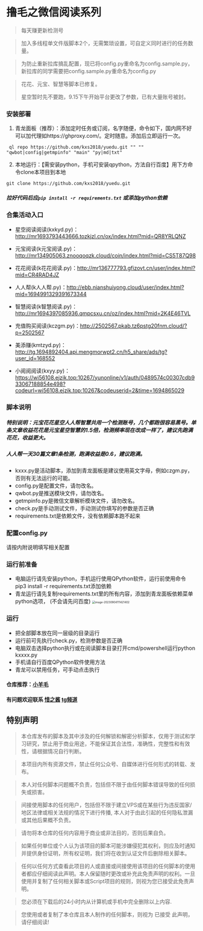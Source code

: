 # 撸毛之微信阅读系列

> 每天赚更新检测号

> 加入多线程单文件版脚本2个，无需繁琐设置，可自定义同时进行的任务数量。

> 为防止重新拉库搞乱配置，现已将config.py重命名为config.sample.py，新拉库的同学需要把config.sample.py重命名为config.py

> 花花、元宝、智慧等脚本已修复。
> 
> 星空暂时先不要跑，9.15下午开始平台更改了参数，已有大量账号被封。

### 安装部署
1. 青龙面板（推荐）：添加定时任务或订阅，名字随便，命令如下，国内网不好可以加代理如https://ghproxy.com/。定时随意。添加后立即运行一次。
```
 ql repo https://github.com/kxs2018/yuedu.git "" "" "qwbot|config|getmpinfo" "main" "py|md|txt"
```

2. 本地运行：【需安装python，手机可安装qpython，方法自行百度】用下方命令clone本项目到本地
```
git clone https://github.com/kxs2018/yuedu.git
```
   
##### 拉好代码后应`pip install -r requirements.txt` 或添加python依赖

### 合集活动入口

- 星空阅读阅读(kxkyd.py)：http://mr1693793443666.tozkjzl.cn/ox/index.html?mid=QR8YRLQNZ


- 元宝阅读(k元宝阅读.py)：http://mr134905063.znooqoqzk.cloud/coin/index.html?mid=CS5T87Q98


- 花花阅读(k花花阅读.py)：http://mr136777793.gfizovt.cn/user/index.html?mid=CR4RAD4JZ
  
- 人人帮(k人人帮.py)：http://ebb.nianshuiyong.cloud/user/index.html?mid=1694991329391673344
  
- 智慧阅读(k智慧阅读.py)：http://mr1694397085936.qmpcsxu.cn/oz/index.html?mid=2K4E46TVL


- 充值购买阅读(kczgm.py)：http://2502567.pkab.tz6pstg20fnm.cloud/?p=2502567


- 美添赚(kmtzyd.py)：http://tg.1694892404.api.mengmorwpt2.cn/h5_share/ads/tg?user_id=168552


- 小阅阅阅读(kxyy.py)：https://wi56108.ejzik.top:10267/yunonline/v1/auth/0489574c00307cdb933067188854e498?codeurl=wi56108.ejzik.top:10267&codeuserid=2&time=1694865029

### 脚本说明
##### 特别说明：元宝花花星空人人帮智慧共用一个检测账号，几个都跑很容易黑号。单条文章收益花花是元宝星空智慧的1.5倍，检测频率现在改成一样了，建议先跑满花花，收益更大。
##### 人人帮一天30篇文章1条检测，跑满收益是0.6，建议跑满。
- kxxx.py是活动脚本，添加到青龙面板是建议使用英文字母，例如czgm.py，否则有无法运行的可能。
- config.py是配置文件，请勿改名。
- qwbot.py是推送模块文件，请勿改名。
- getmpinfo.py是微信文章解析模块文件，请勿改名。
- check.py是手动测试文件，手动测试你填写的参数是否正确
- requirements.txt是依赖文件，没有依赖脚本跑不起来

### 配置config.py

   请按内附说明填写相关配置

### 运行前准备

- 电脑运行请先安装python，手机运行使用QPython软件，运行前使用命令pip3 install -r requirements.txt添加依赖
- 青龙运行请先复制requirements.txt里的所有内容，添加到青龙面板依赖菜单python选项，
  (不会请先问百度)
  <img src="https://i.ibb.co/YkvPSfw/11-14-22-1a2c3190414bbb47831b867cdc7974e8-508d11540.png" alt="image-20230904111421402" style="zoom:50%;" />

### 运行

- 把全部脚本放在同一层级的目录运行
- 运行前可先执行check.py，检测参数是否正确
- 电脑双击选择python执行或在阅读脚本目录打开cmd/powershell运行python kxxxx.py
- 手机请自行百度QPython软件使用方法
- 青龙可以禁用任务，可手动点击执行

#### 仓库推荐：[小羊毛](https://github.com/kxs2018/xiaoym)

#### 有问题欢迎联系 [惜之酱](https://t.me/xizhijiang)    [tg频道](https://t.me/+uyR92pduL3RiNzc1)

## 特别声明
> 本仓库发布的脚本及其中涉及的任何解锁和解密分析脚本，仅用于测试和学习研究，禁止用于商业用途，不能保证其合法性，准确性，完整性和有效性，请根据情况自行判断。

> 本项目内所有资源文件，禁止任何公众号、自媒体进行任何形式的转载、发布。

> 本人对任何脚本问题概不负责，包括但不限于由任何脚本错误导致的任何损失或损害。

> 间接使用脚本的任何用户，包括但不限于建立VPS或在某些行为违反国家/地区法律或相关法规的情况下进行传播, 本人对于由此引起的任何隐私泄漏或其他后果概不负责。

> 请勿将本仓库的任何内容用于商业或非法目的，否则后果自负。

> 如果任何单位或个人认为该项目的脚本可能涉嫌侵犯其权利，则应及时通知并提供身份证明，所有权证明，我们将在收到认证文件后删除相关脚本。

> 任何以任何方式查看此项目的人或直接或间接使用该项目的任何脚本的使用者都应仔细阅读此声明。本人保留随时更改或补充此免责声明的权利。一旦使用并复制了任何相关脚本或Script项目的规则，则视为您已接受此免责声明。

> 您必须在下载后的24小时内从计算机或手机中完全删除以上内容.

> 您使用或者复制了本仓库且本人制作的任何脚本，则视为 已接受 此声明，请仔细阅读!
